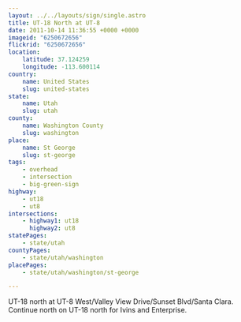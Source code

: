 ```yaml
---
layout: ../../layouts/sign/single.astro
title: UT-18 North at UT-8
date: 2011-10-14 11:36:55 +0000 +0000
imageid: "6250672656"
flickrid: "6250672656"
location:
    latitude: 37.124259
    longitude: -113.600114
country:
    name: United States
    slug: united-states
state:
    name: Utah
    slug: utah
county:
    name: Washington County
    slug: washington
place:
    name: St George
    slug: st-george
tags:
    - overhead
    - intersection
    - big-green-sign
highway:
    - ut18
    - ut8
intersections:
    - highway1: ut18
      highway2: ut8
statePages:
    - state/utah
countyPages:
    - state/utah/washington
placePages:
    - state/utah/washington/st-george

---
```

UT-18 north at UT-8 West/Valley View Drive/Sunset Blvd/Santa Clara.  Continue north on UT-18 north for Ivins and Enterprise.